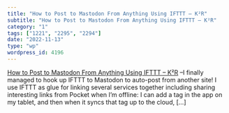 ```yaml
---
title: "How to Post to Mastodon From Anything Using IFTTT – K²R"
subtitle: "How to Post to Mastodon From Anything Using IFTTT – K²R"
category: "1"
tags: ["1221", "2295", "2294"]
date: "2022-11-13"
type: "wp"
wordpress_id: 4196
---
```

[ How to Post to Mastodon From Anything Using IFTTT – K²R]( https://hyperborea.org/journal/2017/12/mastodon-ifttt/) –I finally managed to hook up IFTTT to Mastodon to auto-post from another site! I use IFTTT as glue for linking several services together including sharing interesting links from Pocket when I’m offline: I can add a tag in the app on my tablet, and then when it syncs that tag up to the cloud, […]